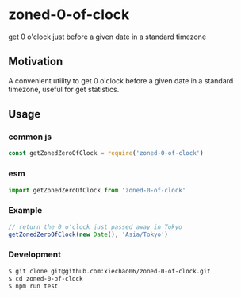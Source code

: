 # zoned-0-of-clock
get 0 o'clock just before a given date in a standard timezone

## Motivation

A convenient utility to get 0 o'clock before a given date in a standard timezone,
useful for get statistics.

## Usage

### common js
```javascript
const getZonedZeroOfClock = require('zoned-0-of-clock')
```

### esm
```javascript
import getZonedZeroOfClock from 'zoned-0-of-clock'
```

### Example

```javascript
// return the 0 o'clock just passed away in Tokyo
getZonedZeroOfClock(new Date(), 'Asia/Tokyo')
```

### Development

```bash
$ git clone git@github.com:xiechao06/zoned-0-of-clock.git
$ cd zoned-0-of-clock
$ npm run test
``` 
